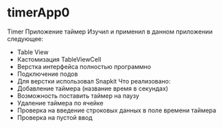 # timerApp0
Timer
Приложение таймер
  Изучил и применил в данном приложении следующее:
* Table View
* Кастомизация TableViewCell
* Верстка интерфейса полностью программно
* Подключение подов
* Для верстки использовал Snapkit
Что реализовано:
* Добавление таймера (название время в секундах)
* Возможность поставить таймер на паузу 
* Удаление таймера по ячейке
* Проверка на введение строковых данных в поле времени таймера
* Проверка на пустой ввод 
